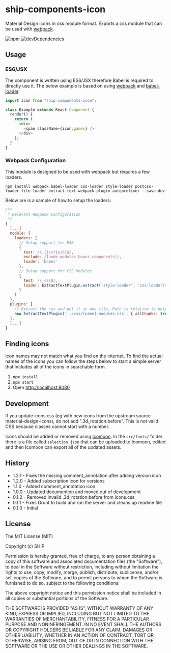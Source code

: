 # ship-components-icon

Material Design icons in css module format. Exports a css module that can be used with [webpack](http://webpack.github.io/).

[![npm](https://img.shields.io/npm/v/ship-components-icon.svg?maxAge=2592000)](https://www.npmjs.com/package/ship-components-icon)
[![devDependencies](https://img.shields.io/david/dev/ship-components/ship-components-icon.svg?style=flat)](https://david-dm.org/ship-components/ship-components-icon?type=dev)

## Usage

### ES6/JSX

The component is written using ES6/JSX therefore Babel is required to directly use it. The below example is based on using [webpack](http://webpack.github.io/) and [babel-loader](https://github.com/babel/babel-loader).

```js
import icon from "ship-components-icon";

class Example extends React.Component {
  render() {
    return (
      <div>
        <span className={icon.games} />
      </div>
    );
  }
}
```

### Webpack Configuration

This module is designed to be used with webpack but requires a few loaders.

```shell
npm install webpack babel-loader css-loader style-loader postcss-loader file-loader extract-text-webpack-plugin autoprefixer --save-dev
```

Below are is a sample of how to setup the loaders:

```js
/**
 * Relevant Webpack Configuration
 */
{
  [...]
  module: {
    loaders: [
      // Setup support for ES6
      {
        test: /\.(jsx?|es6)$/,
        exclude: /(node_modules|bower_components)/,
        loader: 'babel'
      },
      // Setup support for CSS Modules
      {
        test: /\.css$/,
        loader: ExtractTextPlugin.extract('style-loader', 'css-loader?modules&importLoaders=1&localIdentName=[name]__[local]___[hash:base64:5]!postcss-loader')
      }
    ]
  },
  plugins: [
    // Extract the css and put it in one file. Path is relative to output path
    new ExtractTextPlugin('../css/[name]-modules.css', { allChunks: true })
  ],
  [...]
}
```

## Finding icons

Icon names may not match what you find on the internet. To find the actual names of the icons you can follow the steps below to start a simple server that includes all of the icons in searchable form.

1. `npm install`
2. `npm start`
3. Open [http://localhost:8080](http://localhost:8080)

## Development

If you update icons.css (eg with new icons from the upstream source material-design-icons), do not add
".3d_rotation:before". This is not valid CSS because classes cannot start with a number.

Icons should be added or removed using [Icomoon](https://icomoon.io/app). In the `src/fonts/` folder there is a file called `selection.json` that can be uploaded to Icomoon, edited and then Icomoon can export all of the updated assets.

## History

- 1.2.1 - Fixes the missing comment_annotation after adding version icon
- 1.2.0 - Added subscription icon for versions
- 1.1.0 - Added comment_annotation icon
- 1.0.0 - Updated documention and moved out of development
- 0.1.2 - Removed invalid .3d_rotation:before from icons.css
- 0.1.1 - Fixes Grunt to build and run the server and cleans up readme file
- 0.1.0 - Initial

## License

The MIT License (MIT)

Copyright (c) SHIP

Permission is hereby granted, free of charge, to any person obtaining a copy
of this software and associated documentation files (the "Software"), to deal
in the Software without restriction, including without limitation the rights
to use, copy, modify, merge, publish, distribute, sublicense, and/or sell
copies of the Software, and to permit persons to whom the Software is
furnished to do so, subject to the following conditions:

The above copyright notice and this permission notice shall be included in all
copies or substantial portions of the Software.

THE SOFTWARE IS PROVIDED "AS IS", WITHOUT WARRANTY OF ANY KIND, EXPRESS OR
IMPLIED, INCLUDING BUT NOT LIMITED TO THE WARRANTIES OF MERCHANTABILITY,
FITNESS FOR A PARTICULAR PURPOSE AND NONINFRINGEMENT. IN NO EVENT SHALL THE
AUTHORS OR COPYRIGHT HOLDERS BE LIABLE FOR ANY CLAIM, DAMAGES OR OTHER
LIABILITY, WHETHER IN AN ACTION OF CONTRACT, TORT OR OTHERWISE, ARISING FROM,
OUT OF OR IN CONNECTION WITH THE SOFTWARE OR THE USE OR OTHER DEALINGS IN THE
SOFTWARE.

